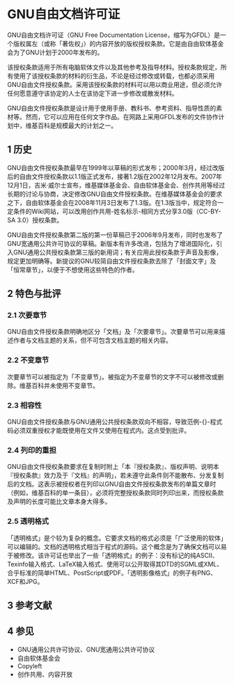 # GNU自由文档许可证



GNU自由文档许可证（GNU Free Documentation License，缩写为GFDL）是一个版权属左（或称「著佐权」）的内容开放的版权授权条款。它是由自由软体基金会为了GNU计划于2000年发布的。

该授权条款适用于所有电脑软体文件以及其他参考及指导材料。授权条款规定，所有使用了该授权条款的材料的衍生品，不论是经过修改或转载，也都必须采用GNU自由文件授权条款。采用该授权条款的材料可以用以商业用途，但必须允许任何愿意遵守该协定的人士在该协定下进一步修改或散发材料。

GNU自由文件授权条款是设计用于使用手册、教科书、参考资料、指导性质的素材等。然而，它可以应用在任何文字作品。在网路上采用GFDL发布的文件协作计划中，维基百科是规模最大的计划之一。



## 1 历史

GNU自由文件授权条款最早在1999年以草稿的形式发布；2000年3月，经过改版后的自由文件授权条款以1.1版正式发布，接著1.2版在2002年12月发布。2007年12月1日，吉米·威尔士宣布，维基媒体基金会、自由软体基金会、创作共用等经过长期的讨论与协商，决定修改GNU自由文件授权条款。在维基媒体基金会的要求之下，自由软体基金会在2008年11月3日发布了1.3版。在1.3版当中，规定符合一定条件的Wiki网站，可以改用创作共用-姓名标示-相同方式分享3.0版（CC-BY-SA 3.0）授权条款。

GNU自由文件授权条款第二版的第一份草稿已于2006年9月发布，同时也发布了GNU宽通用公共许可协议的草稿。新版本有许多改进，包括为了增进国际化，引入GNU通用公共授权条款第三版的新用词；有关应用此授权条款于声音及影像，规定更加明确等。新提议的GNU较简自由文件授权条款去除了「封面文字」及「恒常章节」，以便于不想使用这些特色的作者。



## 2 特色与批评



### 2.1 次要章节

GNU自由文件授权条款明确地区分「文档」及「次要章节」。次要章节可以用来描述作者与文档主题的关系，但不可包含文档主题的相关内容。



### 2.2 不变章节

次要章节可以被指定为「不变章节」。被指定为不变章节的文字不可以被修改或删除。维基百科并未使用不变章节。



### 2.3 相容性

GNU自由文件授权条款与GNU通用公共授权条款双向不相容，导致范例-{}-程式码必须双重授权才能既使用在文件又使用在程式内。这点受到批评。



### 2.4 列印的重担

GNU自由文件授权条款要求在复制时附上「本『授权条款』、版权声明、说明本『授权条款』效力及于『文档』的声明」，若未遵守此条件则不能散布、分发复制后的文档。这表示被授权者在列印以GNU自由文件授权条款发布的单篇文章时（例如，维基百科的单一条目），必须将完整授权条款同时列印出来，而授权条款及声明的长度可能比文章本身大得多。



### 2.5 透明格式

「透明格式」是个较为复杂的概念。它要求文档的格式必须是「广泛使用的软体」可以编辑的。文档的透明格式相当于程式的源码。这个概念是为了确保文档可以易于被修改。该许可证也举出了一些「透明格式」的例子：没有标记的纯ASCII、Texinfo输入格式、LaTeX输入格式、使用可以公开取得其DTD的SGML或XML、合乎标准的简单HTML、PostScript或PDF。「透明影像格式」的例子有PNG、XCF和JPG。



## 3 参考文献



## 4 参见

* GNU通用公共许可协议、GNU宽通用公共许可协议
* 自由软体基金会
* Copyleft
* 创作共用、内容开放



